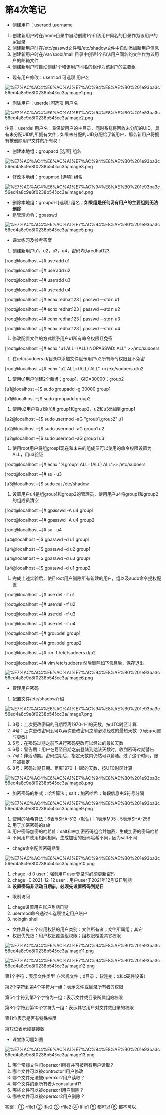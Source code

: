 # 第4次笔记

- 创建用户：useradd username
1. 创建新用户时在/home目录中自动创建1个和该用户同名的目录作为该用户的家目录
2. 创建新用户时在/etc/passwd文件和/etc/shadow文件中自动添加新用户信息
3. 创建新用户时在/var/spool/mail 目录中创建1个和该用户同名的文件作为该用户的邮箱文件
4. 创建新用户时自动创建1个和该用户同名的组作为该用户的主要组
- 现有用户修改：usermod 可选项 用户名

![%E7%AC%AC4%E6%AC%A1%E7%AC%94%E8%AE%B0%201e93ba3c56ed4a8c9e8f0238b546cc3a/image1.png](%E7%AC%AC4%E6%AC%A1%E7%AC%94%E8%AE%B0%201e93ba3c56ed4a8c9e8f0238b546cc3a/image1.png)

- 删除用户：userdel 可选项 用户名

![%E7%AC%AC4%E6%AC%A1%E7%AC%94%E8%AE%B0%201e93ba3c56ed4a8c9e8f0238b546cc3a/image2.png](%E7%AC%AC4%E6%AC%A1%E7%AC%94%E8%AE%B0%201e93ba3c56ed4a8c9e8f0238b546cc3a/image2.png)

注意：userdel 用户名：将保留用户的主目录，同时系统将回收未分配的UID，具有未分配UID的所拥有文件；如果未分配的UID分配给了新用户，那么新用户将拥有被删除用户文件的所有权！

- 创建本地组：groupadd [选项] 组名

![%E7%AC%AC4%E6%AC%A1%E7%AC%94%E8%AE%B0%201e93ba3c56ed4a8c9e8f0238b546cc3a/image3.png](%E7%AC%AC4%E6%AC%A1%E7%AC%94%E8%AE%B0%201e93ba3c56ed4a8c9e8f0238b546cc3a/image3.png)

- 修改本地组：groupmod [选项] 组名

![%E7%AC%AC4%E6%AC%A1%E7%AC%94%E8%AE%B0%201e93ba3c56ed4a8c9e8f0238b546cc3a/image4.png](%E7%AC%AC4%E6%AC%A1%E7%AC%94%E8%AE%B0%201e93ba3c56ed4a8c9e8f0238b546cc3a/image4.png)

- 删除本地组：groupdel [选项] 组名；**如果组是任何现有用户的主要组则无法删除**
- 组管理命令：gpasswd

![%E7%AC%AC4%E6%AC%A1%E7%AC%94%E8%AE%B0%201e93ba3c56ed4a8c9e8f0238b546cc3a/image5.png](%E7%AC%AC4%E6%AC%A1%E7%AC%94%E8%AE%B0%201e93ba3c56ed4a8c9e8f0238b546cc3a/image5.png)

- 课堂练习及参考答案
1. 创建新用户u1，u2，u3，u4，密码均为redhat123

[root@localhost ~]# useradd u1

[root@localhost ~]# useradd u2

[root@localhost ~]# useradd u3

[root@localhost ~]# useradd u4

[root@localhost ~]# echo redhat123 | passwd --stdin u1

[root@localhost ~]# echo redhat123 | passwd --stdin u2

[root@localhost ~]# echo redhat123 | passwd --stdin u3

[root@localhost ~]# echo redhat123 | passwd --stdin u4

1. 修改配置文件的方式赋予用户u1所有命令权限且免密

[root@localhost ~]# echo "u1 ALL=(ALL) NOPASSWD: ALL" >>/etc/sudoers

1. 在/etc/sudoers.d/目录中添加文件赋予用户u2所有命令权限且不免密

[root@localhost ~]# echo "u2 ALL=(ALL) ALL" >>/etc/sudoers.d/u2

1. 使用u1用户创建2个新组：group1，GID=30000；group2

[u1@localhost ~]$ sudo groupadd -g 30000 group1

[u1@localhost ~]$ sudo groupadd group2

1. 使用u2用户将u1添加到group1和group2，u2和u3添加到group1

[u2@localhost ~]$ sudo usermod -aG "group1,group2" u1

[u2@localhost ~]$ sudo usermod -aG group1 u2

[u2@localhost ~]$ sudo usermod -aG group1 u3

1. 使用root用户将组group1现在和未来的组成员可以使用的命令权限设置为ALL，用u3验证

[root@localhost ~]# echo "%group1 ALL=(ALL) ALL">> /etc/sudoers

[root@localhost ~]# su - u3

[u3@localhost ~]$ sudo cat /etc/shadow

1. 设置用户u4是组group1和group2的管理员，使用用户u4将group1和group2的组成员清空

[root@localhost ~]# gpasswd -A u4 group1

[root@localhost ~]# gpasswd -A u4 group2

[root@localhost ~]# su - u4

[u4@localhost ~]$ gpasswd -d u1 group1

[u4@localhost ~]$ gpasswd -d u2 group1

[u4@localhost ~]$ gpasswd -d u3 group1

[u4@localhost ~]$ gpasswd -d u1 group2

1. 完成上述实验后，使用root用户删除所有新建的用户，组以及sudo命令提权配置

[root@localhost ~]# userdel -rf u1

[root@localhost ~]# userdel -rf u2

[root@localhost ~]# userdel -rf u3

[root@localhost ~]# userdel -rf u4

[root@localhost ~]# groupdel group1

[root@localhost ~]# groupdel group2

[root@localhost ~]# rm -f /etc/sudoers.d/u2

[root@localhost ~]# vim /etc/sudoers 然后删除如下信息后，保存退出

![%E7%AC%AC4%E6%AC%A1%E7%AC%94%E8%AE%B0%201e93ba3c56ed4a8c9e8f0238b546cc3a/image6.png](%E7%AC%AC4%E6%AC%A1%E7%AC%94%E8%AE%B0%201e93ba3c56ed4a8c9e8f0238b546cc3a/image6.png)

- 管理用户密码
1. 配置文件/etc/shadow介绍

![%E7%AC%AC4%E6%AC%A1%E7%AC%94%E8%AE%B0%201e93ba3c56ed4a8c9e8f0238b546cc3a/image7.png](%E7%AC%AC4%E6%AC%A1%E7%AC%94%E8%AE%B0%201e93ba3c56ed4a8c9e8f0238b546cc3a/image7.png)

1. 3号：上次更改密码的日期距离1970-1-1的天数，按UTC时区计算
2. 4号：上次更改密码到可以再次更改密码之前必须经过的最短天数（0表示可随时更改）
3. 5号：在密码过期之前不进行密码更改可以经过的最长天数
4. 6号：警告期：用户在截至日期之前登陆到达该天数时，收到密码过期警告
5. 7号：非活动期。密码过期后，指定天数内仍然可以登陆。过了这个时间，账户被锁定
6. 8号：密码过期日期。距离1970-1-1起的天数，按UTC时区计算

![%E7%AC%AC4%E6%AC%A1%E7%AC%94%E8%AE%B0%201e93ba3c56ed4a8c9e8f0238b546cc3a/image8.png](%E7%AC%AC4%E6%AC%A1%E7%AC%94%E8%AE%B0%201e93ba3c56ed4a8c9e8f0238b546cc3a/image8.png)

- 加密密码的格式：哈希算法；salt；加密哈希；每段信息由$符号分隔

![%E7%AC%AC4%E6%AC%A1%E7%AC%94%E8%AE%B0%201e93ba3c56ed4a8c9e8f0238b546cc3a/image9.png](%E7%AC%AC4%E6%AC%A1%E7%AC%94%E8%AE%B0%201e93ba3c56ed4a8c9e8f0238b546cc3a/image9.png)

1. 使用的哈希算法：6表示SHA-512（默认）；1表示MD5；5表示SHA-256
2. 用于加密密码的salt
3. 用户密码加密的哈希值：salt和未加密密码组合并加密，生成加密的密码哈希
4. 不同用户使用相同相同，生成加密的密码哈希不同，因为salt不同
- chage命令配置密码期限

![%E7%AC%AC4%E6%AC%A1%E7%AC%94%E8%AE%B0%201e93ba3c56ed4a8c9e8f0238b546cc3a/image10.png](%E7%AC%AC4%E6%AC%A1%E7%AC%94%E8%AE%B0%201e93ba3c56ed4a8c9e8f0238b546cc3a/image10.png)

1. chage -d 0 user：强制用户user登录时必须更新密码
2. chage -E 2021-12-12 user：用户user于2021年12月12日到期
3. **设置密码非活动日期前，必须先设置密码到期日**
- 限制访问
1. chage设置用户账户到期日期
2. usermod命令通过-L选项锁定用户账户
3. nologin shell
- 文件具有三个应用权限的用户类别：文件所有者；文件所属组；其它
- 权限优先级：用户权限覆盖组权限；组权限覆盖其它权限

![%E7%AC%AC4%E6%AC%A1%E7%AC%94%E8%AE%B0%201e93ba3c56ed4a8c9e8f0238b546cc3a/image11.png](%E7%AC%AC4%E6%AC%A1%E7%AC%94%E8%AE%B0%201e93ba3c56ed4a8c9e8f0238b546cc3a/image11.png)

![%E7%AC%AC4%E6%AC%A1%E7%AC%94%E8%AE%B0%201e93ba3c56ed4a8c9e8f0238b546cc3a/image12.png](%E7%AC%AC4%E6%AC%A1%E7%AC%94%E8%AE%B0%201e93ba3c56ed4a8c9e8f0238b546cc3a/image12.png)

第1个字符：表示文件类型（-常规文件；d目录；l软连接；b和c硬件设备）

第2个字符到第4个字符为一组：表示文件或目录所有者的权限

第5个字符到第7个字符为一组：表示文件或目录所属组的权限

第8个字符到第10个字符为一组：表示其它用户对文件或目录的权限

第11位表示是否有特殊权限

第12位表示硬链接数

- 课堂练习题如图

![%E7%AC%AC4%E6%AC%A1%E7%AC%94%E8%AE%B0%201e93ba3c56ed4a8c9e8f0238b546cc3a/image13.png](%E7%AC%AC4%E6%AC%A1%E7%AC%94%E8%AE%B0%201e93ba3c56ed4a8c9e8f0238b546cc3a/image13.png)

1. 哪个常规文件归operator1所有并可被所有用户读取？
2. 哪个文件可以被contractor1用户修改
3. 哪个文件无法被operator2用户读取？
4. 哪个文件的组所有者为consultant1?
5. 哪些文件可以被operator1用户删除？
6. 哪些文件可以被operator2用户删除？

答案：① rfile1 ② lfie2 ③ rfile2 ④ lfile1 ⑤ 都可以 ⑥ 都不可以
